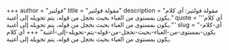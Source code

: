 +++
author = "فولتير"
title = "مقولة فولتير"
description = "مقولة فولتير: أي كلام يكون بمستوى من الغباء بحيث نخجل من قوله، يتم تحويله إلى أغنية."
quote = '''أي كلام يكون بمستوى من الغباء بحيث نخجل من قوله، يتم تحويله إلى أغنية.''' 
slug = "أي-كلام-يكون-بمستوى-من-الغباء-بحيث-نخجل-من-قوله-يتم-تحويله-إلى-أغنية"
+++
أي كلام يكون بمستوى من الغباء بحيث نخجل من قوله، يتم تحويله إلى أغنية.
